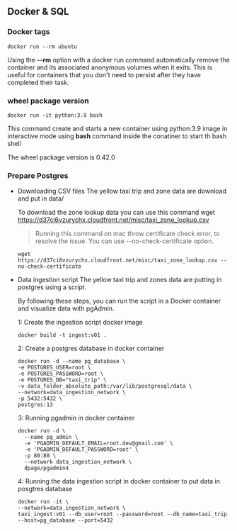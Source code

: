 ## Docker & SQL

### Docker tags
```
docker run --rm ubuntu
```

Using the **--rm** option with a docker run command automatically remove the container and its associated anonymous volumes when it exits.
This is useful for containers that you don't need to persist after they have completed their task.

### wheel package version
```
docker run -it python:3.9 bash
```

This command create and starts a new container using python:3.9 image in interactive mode using **bash** command inside the conatiner to start th bash shell


The wheel package version is 0.42.0

### Prepare Postgres
* Downloading CSV files
  The yellow taxi trip and zone data are download and put in data/

  To download the zone lookup data you can use this command
  wget https://d37ci6vzurychx.cloudfront.net/misc/taxi_zone_lookup.csv

  > Running this command on mac throw certificate check error, to resolve the issue.
  You can use --no-check-certificate  option.

  ```wget https://d37ci6vzurychx.cloudfront.net/misc/taxi_zone_lookup.csv --no-check-certificate```

* Data ingestion script
The yellow taxi trip and zones data are putting in postgres using a script.

  By following these steps, you can run the script in a Docker container and visualize data with pgAdmin.

  1: Create the ingestion script docker image
  ```
  docker build -t ingest:v01 .
  ```
  2: Create a postgres database in docker container 
  ```
  docker run -d --name pg_database \
  -e POSTGRES_USER=root \
  -e POSTGRES_PASSWORD=root \
  -e POSTGRES_DB="taxi_trip" \
  -v data_folder_absolute_path:/var/lib/postgresql/data \
  --network=data_ingestion_network \
  -p 5432:5432 \
  postgres:13
  ```
  3: Running pgadmin in docker container
  ```
  docker run -d \
    --name pg_admin \
    -e 'PGADMIN_DEFAULT_EMAIL=root.dev@gmail.com' \
    -e 'PGADMIN_DEFAULT_PASSWORD=root' \
    -p 80:80 \
    --network data_ingestion_network \
    dpage/pgadmin4
    ```
  4: Running the data ingestion script in docker container to put data in posgtres database
  ```
  docker run -it \
  --network=data_ingestion_network \
  taxi_ingest:v01 --db_user=root --password=root --db_name=taxi_trip --host=pg_database --port=5432
  ```


